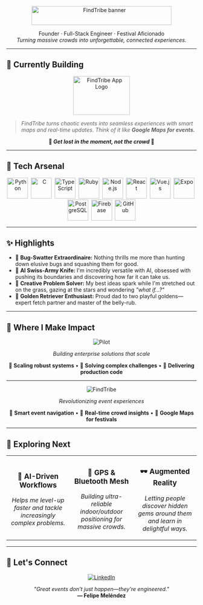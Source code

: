 <!-- ───────────────────────────────────────────────────────────── -->
<!--                          README.md                           -->
<!--      Felipe "FindTribe" Meléndez · Software Visionary        -->
<!-- ───────────────────────────────────────────────────────────── -->

<p align="center">
  <img src="https://res.cloudinary.com/findtribe/image/upload/v1735304299/ylmynmm99tfocefoapkk.png"
       alt="FindTribe banner" width="370" height="50"/>
</p>

<p align="center">
  Founder&nbsp;·&nbsp;Full-Stack Engineer&nbsp;·&nbsp;Festival Aficionado<br/>
  <em>Turning massive crowds into unforgettable, connected experiences.</em>
</p>

<!--   
<p align="center">
  <a href="https://github.com/felipemelendez"><img src="https://img.shields.io/github/followers/felipemelendez?label=Follow&style=social" alt="GitHub followers"/></a>
  &nbsp;
  <a href="https://www.linkedin.com/in/felipemelendez/"><img src="https://img.shields.io/badge/LinkedIn-Connect-blue?logo=linkedin&logoColor=white&style=flat-square" alt="LinkedIn"/></a>
  &nbsp;
  <a href="https://findtribe.app"><img src="https://img.shields.io/badge/FindTribe-Website-ff69b4?logo=product-hunt&style=flat-square" alt="FindTribe Website"/></a>
</p>
 -->

---

<h2 style="text-decoration: none; border-bottom: none;">🚀 Currently Building</h2>
<div align="center">
  <a href="https://findtribe.app">
    <img src="https://res.cloudinary.com/findtribe/image/upload/v1735303320/ycyci3j8szpahrg42zga.png"
         alt="FindTribe App Logo" width="150" height="102"/>
  </a>
</div>

> *FindTribe turns chaotic events into seamless experiences with smart maps and real-time updates. Think of it like **Google Maps for events.***  

<p align="center"><strong>🧭 <em>Get lost in the moment, not the crowd</em> 🧭</strong></p>

---

<h2 style="text-decoration: none; border-bottom: none;">🧰 Tech Arsenal</h2>
<p align="center">
  <img src="https://www.vectorlogo.zone/logos/python/python-icon.svg"            height="55" alt="Python"/>&nbsp;
  <img src="https://upload.wikimedia.org/wikipedia/commons/1/18/C_Programming_Language.svg" height="55" alt="C"/>&nbsp;
  <img src="https://www.vectorlogo.zone/logos/typescriptlang/typescriptlang-icon.svg" height="55" alt="TypeScript"/>&nbsp;
  <img src="https://www.vectorlogo.zone/logos/ruby-lang/ruby-lang-icon.svg"   height="55" alt="Ruby"/>&nbsp;
  <img src="https://www.vectorlogo.zone/logos/nodejs/nodejs-ar21.svg"         height="55" alt="Node.js"/>&nbsp;
  <img src="https://upload.wikimedia.org/wikipedia/commons/4/47/React.svg"    height="55" alt="React"/>&nbsp;
  <img src="https://www.vectorlogo.zone/logos/vuejs/vuejs-icon.svg"           height="55" alt="Vue.js"/>&nbsp;
  <img src="https://user-images.githubusercontent.com/10991489/119416543-285a9800-bcf4-11eb-8755-a9351330ef0d.jpg" height="55" alt="Expo"/>&nbsp;
  <img src="https://www.vectorlogo.zone/logos/postgresql/postgresql-icon.svg" height="55" alt="PostgreSQL"/>&nbsp;
  <img src="https://www.vectorlogo.zone/logos/firebase/firebase-icon.svg"     height="55" alt="Firebase"/>&nbsp;
  <img src="https://www.vectorlogo.zone/logos/github/github-icon.svg"         height="55" alt="GitHub"/>
</p>

---

<h2 style="text-decoration: none; border-bottom: none;">✨ Highlights</h2>

- 🐞 **Bug-Swatter Extraordinaire:** Nothing thrills me more than hunting down elusive bugs and squashing them for good.  
- 🤖 **AI Swiss-Army Knife:** I'm incredibly versatile with AI, obsessed with pushing its boundaries and discovering how far it can take us.  
- 🌌 **Creative Problem Solver:** My best ideas spark while I'm stretched out on the grass, gazing at the stars and wondering *"what if…?"*  
- 🐾 **Golden Retriever Enthusiast:** Proud dad to two playful goldens—expert fetch partner and master of the belly-rub.

---
<!--
## 📈 GitHub Stats

<p align="center">
  <img src="https://github-readme-stats.vercel.app/api?username=felipemelendez&show_icons=true&theme=tokyonight&hide_title=true" alt="Felipe's GitHub stats" height="165"/>
  &nbsp;
  <img src="https://streak-stats.demolab.com?user=felipemelendez&theme=tokyonight&hide_border=true&date_format=M%20j%5B%2C%20Y%5D" alt="GitHub streak" height="165"/>
</p>

<p align="center">
  <img src="https://github-profile-trophy.vercel.app/?username=felipemelendez&theme=tokyonight&column=7&margin-w=8&margin-h=8" alt="GitHub trophies"/>
</p>
-->

<h2 style="text-decoration: none; border-bottom: none;">💼 Where I Make Impact</h2>

<p align="center">
<img src="https://img.shields.io/badge/🏢_Pilot-Full--Stack_Engineer-2E86AB?style=for-the-badge&logo=&logoColor=white" alt="Pilot"/>
</p>

<div align="center">
<em>Building enterprise solutions that scale</em>

🔧 **Scaling robust systems** • 💼 **Solving complex challenges** • 🚀 **Delivering production code**
</div>

---

<p align="center">
<img src="https://img.shields.io/badge/🎪_FindTribe-Founder_&_Lead_Dev-FF6B6B?style=for-the-badge&logo=&logoColor=white" alt="FindTribe"/>
</p>

<div align="center">
<em>Revolutionizing event experiences</em>

📱 **Smart event navigation** • 🧭 **Real-time crowd insights** • 🎯 **Google Maps for festivals**
</div>

---

<h2 style="text-decoration: none; border-bottom: none;">🌱 Exploring Next</h2>

<table align="center">
<tr>
<td align="center" width="33%">

<h3 style="text-decoration: none; border-bottom: none;">🤖 AI-Driven Workflows</h3>

*Helps me level-up faster and tackle increasingly complex problems.*

</td>
<td align="center" width="33%">

<h3 style="text-decoration: none; border-bottom: none;">📡 GPS & Bluetooth Mesh</h3>

*Building ultra-reliable indoor/outdoor positioning for massive crowds.*

</td>
<td align="center" width="33%">

<h3 style="text-decoration: none; border-bottom: none;">🕶️ Augmented Reality</h3>

*Letting people discover hidden gems around them and learn in delightful ways.*

</td>
</tr>
</table>

---

<h2 style="text-decoration: none; border-bottom: none;">🤝 Let's Connect</h2>

<p align="center">
  &nbsp;
  <a href="https://www.linkedin.com/in/felipemelendez/"><img src="https://img.shields.io/badge/LinkedIn-Felipe Meléndez-0077B5?style=for-the-badge&logo=linkedin&logoColor=white" alt="LinkedIn"/></a>
  &nbsp;
</p>

<p align="center">
  <em>"Great events don't just happen—they're engineered."</em><br/>
  <strong>— Felipe Meléndez</strong>
</p>

<!-- ───────────────────────────────────────────────────────────── -->
